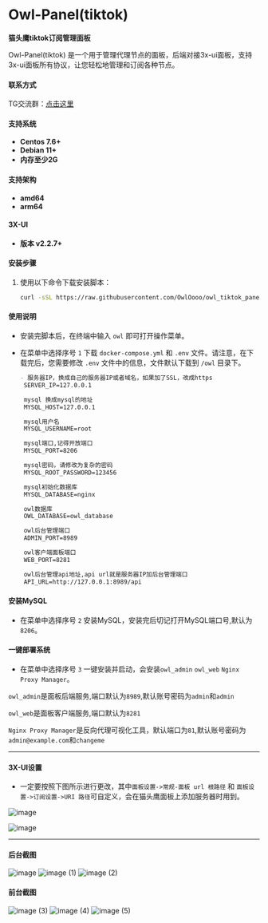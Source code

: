 # Owl-Panel(tiktok)

**猫头鹰tiktok订阅管理面板**

Owl-Panel(tiktok) 是一个用于管理代理节点的面板，后端对接3x-ui面板，支持3x-ui面板所有协议，让您轻松地管理和订阅各种节点。


#### 联系方式

TG交流群：[点击这里](https://t.me/+BRD15JUPyhxhZDFh)


#### 支持系统

- **Centos 7.6+**
- **Debian 11+**
- **内存至少2G**

#### 支持架构

- **amd64**
- **arm64**

  
#### 3X-UI

- **版本 v2.2.7+**

#### 安装步骤

1. 使用以下命令下载安装脚本：

   ```bash
   curl -sSL https://raw.githubusercontent.com/OwlOooo/owl_tiktok_panel/main/install.sh?token=GHSAT0AAAAAACW45XKUWBFPGAJLFFGHHGZAZXL3YVA -H "Cache-Control: no-cache, no-store, must-revalidate" -H "Pragma: no-cache" -H "Expires: 0" -o  install.sh && sh install.sh


#### 使用说明

- 安装完脚本后，在终端中输入 `owl` 即可打开操作菜单。

- 在菜单中选择序号 `1` 下载 `docker-compose.yml` 和 `.env` 文件。请注意，在下载完后，您需要修改 `.env` 文件中的信息，文件默认下载到 `/owl` 目录下。



  ```markdown
  - 服务器IP，换成自己的服务器IP或者域名，如果加了SSL，改成https
   SERVER_IP=127.0.0.1

   mysql 换成mysql的地址
   MYSQL_HOST=127.0.0.1

   mysql用户名
   MYSQL_USERNAME=root

   mysql端口,记得开放端口
   MYSQL_PORT=8206

   mysql密码，请修改为复杂的密码
   MYSQL_ROOT_PASSWORD=123456

   mysql初始化数据库
   MYSQL_DATABASE=nginx

   owl数据库
   OWL_DATABASE=owl_database

   owl后台管理端口
   ADMIN_PORT=8989

   owl客户端面板端口
   WEB_PORT=8281

   owl后台管理api地址,api url就是服务器IP加后台管理端口
   API_URL=http://127.0.0.1:8989/api

#### 安装MySQL

- 在菜单中选择序号 `2` 安装MySQL，安装完后切记打开MySQL端口号,默认为`8206`。

#### 一键部署系统

- 在菜单中选择序号 `3` 一键安装并启动，会安装`owl_admin` `owl_web` `Nginx Proxy Manager`。

`owl_admin`是面板后端服务,端口默认为`8989`,默认账号密码为`admin`和`admin`

`owl_web`是面板客户端服务,端口默认为`8281`

`Nginx Proxy Manager`是反向代理可视化工具，默认端口为`81`,默认账号密码为`admin@example.com`和`changeme`

---

#### 3X-UI设置

- 一定要按照下图所示进行更改，其中`面板设置->常规-面板 url 根路径` 和 `面板设置->订阅设置->URI 路径`可自定义，会在猫头鹰面板上添加服务器时用到。
  
![image](https://github.com/OwlOooo/Owl-Panel/assets/171789662/008051cd-97f1-4b34-a60d-4bdf2e78f89e)

![image](https://github.com/OwlOooo/Owl-Panel/assets/171789662/0c78c8eb-46e0-4919-99bc-210b3551c288)

---

#### 后台截图
![image](https://github.com/OwlOooo/Owl-Panel/assets/171789662/046f71d9-eea4-4b74-8e5c-ac5136aa9aaa)
![image (1)](https://github.com/OwlOooo/Owl-Panel/assets/171789662/7388a032-3159-43f7-9461-a6ce90251ff4)
![image (2)](https://github.com/OwlOooo/Owl-Panel/assets/171789662/e1c06f54-424d-41e0-9f1e-24e3991825db)




#### 前台截图
![image (3)](https://github.com/OwlOooo/Owl-Panel/assets/171789662/a2246623-9eed-43e8-93b1-28eb4811e1f6)
![image (4)](https://github.com/OwlOooo/Owl-Panel/assets/171789662/08c5c763-59cc-4d63-8060-f7ebfa9d14df)
![image (5)](https://github.com/OwlOooo/Owl-Panel/assets/171789662/f251c6a7-b2b9-441a-b7ef-e1c6c7fe8aee)




